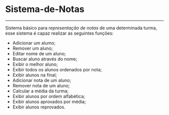 # Sistema-de-Notas
---

Sistema básico para *representação de notas* de uma determinada turma, esse sistema é capaz realizar as seguintes funções:

* Adicionar um alumo;
* Remover um aluno;
* Editar nome de um aluno;
* Buscar aluno através do nome;
* Exibir o melhor aluno;
* Exibir todos os alunos ordenados por nota;
* Exibir alunos na final;
* Adicionar nota de um aluno;
* Remover nota de um aluno;
* Calcular a média da turma;
* Exibir alunos por ordem alfabética;
* Exibir alunos aprovados por média;
* Exibir alunos reprovados.

